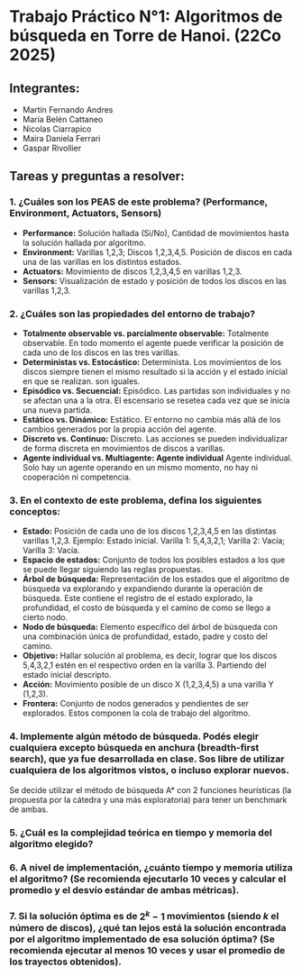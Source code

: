 # Trabajo Práctico N°1: Algoritmos de búsqueda en Torre de Hanoi. (22Co 2025)

## Integrantes:

- Martín Fernando Andres
- María Belén Cattaneo
- Nicolas Ciarrapico
- Maira Daniela Ferrari
- Gaspar Rivollier <!-- revisemos por las dudas que los saque del usuario del user de github. -->

## Tareas y preguntas a resolver:

### 1. ¿Cuáles son los PEAS de este problema? (Performance, Environment, Actuators, Sensors)

  - **Performance:** Solución hallada (Si/No), Cantidad de movimientos hasta la solución hallada por algoritmo. 
  - **Environment:** Varillas 1,2,3; Discos 1,2,3,4,5. Posición de discos en cada una de las varillas en los distintos estados. 
  - **Actuators:** Movimiento de discos 1,2,3,4,5 en varillas 1,2,3. 
  - **Sensors:** Visualización de estado y posición de todos los discos en las varillas 1,2,3.
### 2. ¿Cuáles son las propiedades del entorno de trabajo?

  - **Totalmente observable vs. parcialmente observable:** Totalmente observable. En todo momento el agente puede verificar la posición de cada uno de los discos en las tres varillas. 
  - **Deterministas vs. Estocástico:** Determinista. Los movimientos de los discos siempre tienen el mismo resultado si la acción y el estado inicial en que se realizan. son iguales. 
  - **Episódico vs. Secuencial:** Episódico. Las partidas son individuales y no se afectan una a la otra. El escensario se resetea cada vez que se inicia una nueva partida. 
  - **Estático vs. Dinámico:** Estático. El entorno no cambia más allá de los cambios generados por la propia acción del agente. 
  - **Discreto vs. Continuo:** Discreto. Las acciones se pueden individualizar de forma discreta en movimientos de discos a varillas. 
  - **Agente individual vs. Multiagente: Agente individual** Agente individual. Solo hay un agente operando en un mismo momento, no hay ni cooperación ni competencia. <!-- me entro la duda si al hacer la comparación de las dos heurísticas no estamos haciendo multiagente. entiendo que no porque no se hacen en el mismo momento digamos. -->
### 3. En el contexto de este problema, defina los siguientes conceptos:

  - **Estado:** Posición de cada uno de los discos 1,2,3,4,5 en las distintas varillas 1,2,3. Ejemplo: Estado inicial. Varilla 1: 5,4,3,2,1; Varilla 2: Vacía; Varilla 3: Vacía. 
  - **Espacio de estados:** Conjunto de todos los posibles estados a los que se puede llegar siguiendo las reglas propuestas. 
  - **Árbol de búsqueda:** Representación de los estados que el algoritmo de búsqueda va explorando y expandiendo durante la operación de búsqueda. Este contiene el registro de el estado explorado, la profundidad, el costo de búsqueda y el camino de como se llego a cierto nodo. <!-- este me quedo medio genérico, no se que mas ponerle que sea especifico del ejercicio -->
  - **Nodo de búsqueda:** Elemento específico del árbol de búsqueda con una combinación única de profundidad, estado, padre y costo del camino.
  - **Objetivo:** Hallar solución al problema, es decir, lograr que los discos 5,4,3,2,1 estén en el respectivo orden en la varilla 3. Partiendo del estado inicial descripto. 
  - **Acción:** Movimiento posible de un disco X (1,2,3,4,5) a una varilla Y (1,2,3). 
  - **Frontera:** Conjunto de nodos generados y pendientes de ser explorados. Estos componen la cola de trabajo del algoritmo. 
### 4. Implemente algún método de búsqueda. Podés elegir cualquiera excepto búsqueda en anchura (breadth-first search), que ya fue desarrollada en clase. Sos libre de utilizar cualquiera de los algoritmos vistos, o incluso explorar nuevos.
Se decide utilizar el método de búsqueda A* con 2 funciones heurísticas (la propuesta por la cátedra y una más exploratoria) para tener un benchmark de ambas. 

### 5. ¿Cuál es la complejidad teórica en tiempo y memoria del algoritmo elegido?

<!-- resultados del notebook, habría que fijarse de que cuando entreguemos quede con los ultimos resultados bien entre esto y el notebook -->

### 6. A nivel de implementación, ¿cuánto tiempo y memoria utiliza el algoritmo? (Se recomienda ejecutarlo 10 veces y calcular el promedio y el desvío estándar de ambas métricas).

<!-- IDEM 5 -->

### 7. Si la solución óptima es de $2^k - 1$ movimientos (siendo *k* el número de discos), ¿qué tan lejos está la solución encontrada por el algoritmo implementado de esa solución óptima? (Se recomienda ejecutar al menos 10 veces y usar el promedio de los trayectos obtenidos).

<!-- IDEM 5 -->

